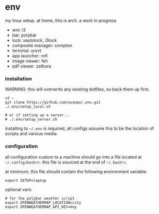 # env

my linux setup. at home, this is arch. a work in progress

* wm: i3
* bar: polybar
* lock: xautolock, i3lock
* composite manager: compton
* terminal: urxvt
* app launcher: rofi
* image viewer: feh
* pdf viewer: zathura

### installation

WARNING: this will overwrite any existing dotfiles, so back them up first.

```shell
cd ~
git clone https://github.com/avanpo/.env.git
./.env/setup_local.sh

# or if setting up a server...
# ./.env/setup_server.sh
```

installing to `~/.env` is required, all configs assume this to be the location of scripts and various media.

### configuration

all configuration custom to a machine should go into a file located at `~/.config/bashrc`. this file is sourced at the end of `~/.bashrc`.

at minimum, this file should contain the following environment variable:

```
export SETUP=laptop
```

optional vars:

```
# for the polybar weather script
export OPENWEATHERMAP_LOCATION=city
export OPENWEATHERMAP_API_KEY=key
```
